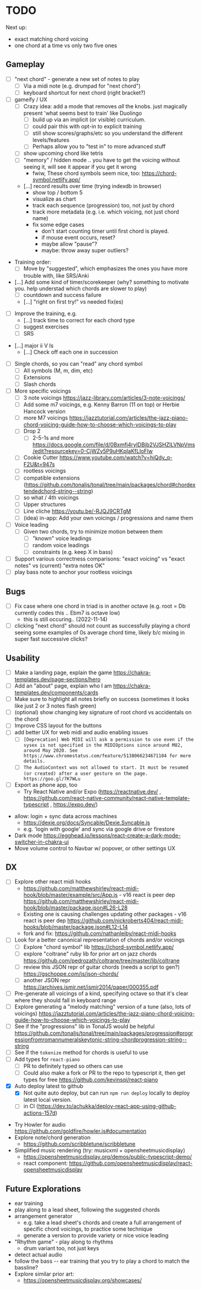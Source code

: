 # TODO

Next up:

- exact matching chord voicing
- one chord at a time vs only two five ones

## Gameplay

- [ ] "next chord" - generate a new set of notes to play
  - [ ] Via a midi note (e.g. drumpad for "next chord")
  - [ ] keyboard shortcut for next chord (right bracket?)
- [ ] gameify / UX
  - [ ] Crazy idea: add a mode that removes _all_ the knobs. just magically present 'what seems best to train' like Duolingo
    - [ ] build up via an implicit (or visible) curriculum.
    - [ ] could pair this with opt-in to explicit training
    - [ ] still show scores/graphs/etc so you understand the different levels/features
    - [ ] Perhaps allow you to "test in" to more advanced stuff
  - [ ] show upcoming chord like tetris
  - [ ] "memory" / hidden mode .. you have to get the voicing without seeing it, will see it appear if you get it wrong
    - fwiw, These chord symbols seem nice, too: https://chord-symbol.netlify.app/
  - [...] record results over time (trying indexdb in browser)
    - show top / bottom 5
    - visualize as chart
    - track each sequence (progression) too, not just by chord
    - track more metadata (e.g. i.e. which voicing, not just chord name)
    - fix some edge cases
      - don't start counting timer until first chord is played.
      - if mouse event occurs, reset?
      - maybe allow "pause"?
      - maybe: throw away super outliers?
- Training order:
  - [ ] Move by "suggested", which emphasizes the ones you have more trouble with, like SRS/Anki
- [...] Add some kind of timer/scorekeeper (why? something to motivate you. help understad which chords are slower to play)
  - [ ] countdown and success failure
  - [...] "right on first try!" vs needed fix(es)
- [ ] Improve the training, e.g.
  - [...] track time to correct for each chord type
  - [ ] suggest exercises
  - [ ] SRS
- [...] major ii V Is
  - [...] Check off each one in succession
- [ ] Single chords, so you can "read" any chord symbol
  - [ ] All symbols (M, m, dim, etc)
  - [ ] Extensions
  - [ ] Slash chords
- [ ] More specific voicings
  - [ ] 3 note voicings https://jazz-library.com/articles/3-note-voicings/
  - [ ] Add some m7 voicings, e.g. Kenny Barron (11 on top) or Herbie Hancock version
  - [ ] more M7 voicings https://jazztutorial.com/articles/the-jazz-piano-chord-voicing-guide-how-to-choose-which-voicings-to-play
  - [ ] Drop 2
    - [ ] 2-5-1s and more https://docs.google.com/file/d/0Bxmfi4ryIDBib2VJSHZlLVNpVms/edit?resourcekey=0-CjWZv5P9uHKpIaKfLIoFlw
  - [ ] Cookie Cutter https://www.youtube.com/watch?v=hiQdy_q-F2U&t=947s
  - [ ] rootless voicings
  - [ ] compatible extensions (https://github.com/tonaljs/tonal/tree/main/packages/chord#chordextendedchord-string--string)
  - [ ] so what / 4th voicings
  - [ ] Upper structures
  - [ ] Line cliche https://youtu.be/-RJQJ9CRTgM
  - [ ] (idea) in-app: Add your own voicings / progressions and name them
- [ ] Voice leading
  - [ ] Given two chords, try to minimize motion between them
    - [ ] "known" voice leadings
    - [ ] random voice leadings
    - [ ] constraints (e.g. keep X in bass)
- [ ] Support various correctness comparisons: "exact voicing" vs "exact notes" vs (current) "extra notes OK"
- [ ] play bass note to anchor your rootless voicings

## Bugs

- [ ] Fix case where one chord in triad is in another octave (e.g. root = Db currently codes this .. Ebm7 is octave low)
  - this is still occuring.. (2022-11-14)
- [ ] clicking "next chord" should not count as successfully playing a chord
      seeing some examples of 0s average chord time, likely b/c mixing in super fast successive clicks?

## Usability

- [ ] Make a landing page, explain the game
      https://chakra-templates.dev/page-sections/hero
- [ ] Add an "about" page, explain who I am
      https://chakra-templates.dev/components/cards
- [ ] Make sure to highlight all notes briefly on success (sometimes it looks like just 2 or 3 notes flash green)
- [ ] (optional) show changing key signature of root chord vs accidentals on the chord
- [ ] Improve CSS layout for the buttons
- [ ] add better UX for web midi and audio enabling issues
  - [ ] `[Deprecation] Web MIDI will ask a permission to use even if the sysex is not specified in the MIDIOptions since around M82, around May 2020. See https://www.chromestatus.com/feature/5138066234671104 for more details.`
  - [ ] `The AudioContext was not allowed to start. It must be resumed (or created) after a user gesture on the page. https://goo.gl/7K7WLu`
- [ ] Export as phone app, too
  - Try React Native and/or Expo (https://reactnative.dev/ , https://github.com/react-native-community/react-native-template-typescript , https://expo.dev/)
- allow: login + sync data across machines
  - https://dexie.org/docs/Syncable/Dexie.Syncable.js
  - e.g. 'login with google' and sync via google drive or firestore
- Dark mode https://egghead.io/lessons/react-create-a-dark-mode-switcher-in-chakra-ui
- Move volume control to Navbar w/ popover, or other settings UX

## DX

- [ ] Explore other react midi hooks
  - https://github.com/matthewshirley/react-midi-hook/blob/master/example/src/App.js - v16 react is peer dep https://github.com/matthewshirley/react-midi-hook/blob/master/package.json#L26-L28
  - Existing one is causing challenges updating other packages - v16 react is peer dep https://github.com/nickroberts404/react-midi-hooks/blob/master/package.json#L12-L14
  - fork and fix: https://github.com/nathanleiby/react-midi-hooks
- [ ] Look for a better canonical representation of chords and/or voicings
  - [ ] Explore "chord symbol" lib https://chord-symbol.netlify.app/
  - [ ] explore "coltrane" ruby lib for prior art on jazz chords https://github.com/pedrozath/coltrane/tree/master/lib/coltrane
  - [ ] review this JSON repr of guitar chords (needs a script to gen?) https://gschoppe.com/js/json-chords/
  - [ ] another JSON repr https://archives.ismir.net/ismir2014/paper/000355.pdf
- [ ] Pre-generate all voicings of a kind, specifying octave so that it's clear where they should fall in keyboard range
- [ ] Explore generating a "melody matching" version of a tune (also, lots of voicings) https://jazztutorial.com/articles/the-jazz-piano-chord-voicing-guide-how-to-choose-which-voicings-to-play
- [ ] See if the "progressions" lib in TonalJS would be helpful https://github.com/tonaljs/tonal/tree/main/packages/progression#progressionfromromannumeralskeytonic-string-chordprogression-string--string
- [ ] See if the `tokenize` method for chords is useful to use
- [ ] Add types for `react-piano`
  - [ ] PR to definitely typed so others can use
  - [ ] Could also make a fork or PR to the repo to typescript it, then get types for free https://github.com/kevinsqi/react-piano
- [x] Auto deploy latest to github
  - [x] Not quite auto deploy, but can run `npm run deploy` locally to deploy latest local version.
  - [ ] in CI (https://dev.to/achukka/deploy-react-app-using-github-actions-157d)
- Try Howler for audio https://github.com/goldfire/howler.js#documentation
- Explore note/chord generation
  - https://github.com/scribbletune/scribbletune
- Simplified music rendering (try: musicxml + opensheetmusicdisplay)
  - https://opensheetmusicdisplay.org/demos/public-typescript-demo/
  - react component: https://github.com/opensheetmusicdisplay/react-opensheetmusicdisplay

## Future Explorations

- ear training
- play along to a lead sheet, following the suggested chords
- arrangement generator
  - e.g. take a lead sheet's chords and create a full arrangement of specific chord voicings, to practice some technique
  - generate a version to provide variety or nice voice leading
- "Rhythm game" - play along to rhythms
  - drum variant too, not just keys
- detect actual audio
- follow the bass -- ear training that you try to play a chord to match the bassline?
- Explore similar prior art:
  - https://opensheetmusicdisplay.org/showcases/
